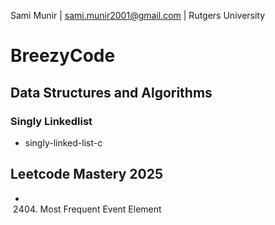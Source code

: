 Sami Munir | sami.munir2001@gmail.com | Rutgers University
# BreezyCode
## Data Structures and Algorithms
### Singly Linkedlist
* singly-linked-list-c
## Leetcode Mastery 2025
* 2404. Most Frequent Event Element
